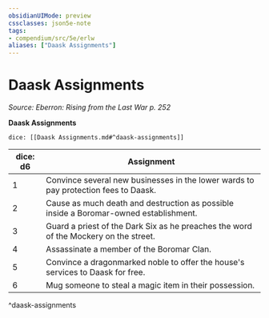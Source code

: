 ```yaml
---
obsidianUIMode: preview
cssclasses: json5e-note
tags:
- compendium/src/5e/erlw
aliases: ["Daask Assignments"]
---
```

# Daask Assignments
*Source: Eberron: Rising from the Last War p. 252* 

**Daask Assignments**

`dice: [[Daask Assignments.md#^daask-assignments]]`

| dice: d6 | Assignment |
|----------|------------|
| 1 | Convince several new businesses in the lower wards to pay protection fees to Daask. |
| 2 | Cause as much death and destruction as possible inside a Boromar-owned establishment. |
| 3 | Guard a priest of the Dark Six as he preaches the word of the Mockery on the street. |
| 4 | Assassinate a member of the Boromar Clan. |
| 5 | Convince a dragonmarked noble to offer the house's services to Daask for free. |
| 6 | Mug someone to steal a magic item in their possession. |
^daask-assignments